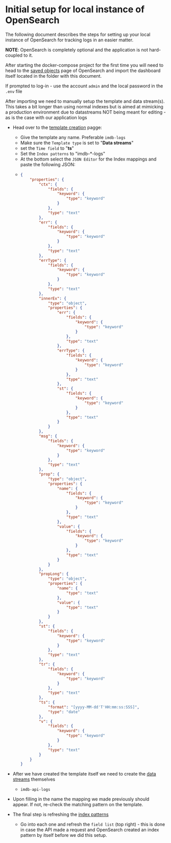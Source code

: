 ﻿# Initial setup for local instance of OpenSearch
The following document describes the steps for setting up your local instance of OpenSearch for tracking logs in an easier matter.

**NOTE**: OpenSearch is completely optional and the application is not hard-coupled to it.


After starting the docker-compose project for the first time you will need to head to the [saved objects](http://localhost:5601/app/management/opensearch-dashboards/objects) page of OpenSearch and import the dashboard itself located in the folder with this document.

If prompted to log-in - use the account `admin` and the local password in the `.env` file

After importing we need to manually setup the template and data stream(s).
This takes a bit longer than using normal indexes but is aimed at mimicking a production environment due to datastreams NOT being meant for editing - as is the case with our application logs


- Head over to the [template creation](http://localhost:5601/app/opensearch_index_management_dashboards#/create-template) pagge:
  - Give the template any name. Preferable `imdb-logs`
  - Make sure the `Template type` is set to "**Data streams**"
  - set the `Time field` to "**ts**"
  - Set the `Index patterns` to "imdb-*-logs"
  - At the bottom select the `JSON Editor` for the Index mappings and paste the following JSON:
  -
    ```json
    {
        "properties": {
            "ctx": {
                "fields": {
                    "keyword": {
                        "type": "keyword"
                    }
                },
                "type": "text"
            },
            "err": {
                "fields": {
                    "keyword": {
                        "type": "keyword"
                    }
                },
                "type": "text"
            },
            "errType": {
                "fields": {
                    "keyword": {
                        "type": "keyword"
                    }
                },
                "type": "text"
            },
            "innerEx": {
                "type": "object",
                "properties": {
                    "err": {
                        "fields": {
                            "keyword": {
                                "type": "keyword"
                            }
                        },
                        "type": "text"
                    },
                    "errType": {
                        "fields": {
                            "keyword": {
                                "type": "keyword"
                            }
                        },
                        "type": "text"
                    },
                    "st": {
                        "fields": {
                            "keyword": {
                                "type": "keyword"
                            }
                        },
                        "type": "text"
                    }
                }
            },
            "msg": {
                "fields": {
                    "keyword": {
                        "type": "keyword"
                    }
                },
                "type": "text"
            },
            "prop": {
                "type": "object",
                "properties": {
                    "name": {
                        "fields": {
                            "keyword": {
                                "type": "keyword"
                            }
                        },
                        "type": "text"
                    },
                    "value": {
                        "fields": {
                            "keyword": {
                                "type": "keyword"
                            }
                        },
                        "type": "text"
                    }
                }
            },
            "propLong": {
                "type": "object",
                "properties": {
                    "name": {
                        "type": "text"
                    },
                    "value": {
                        "type": "text"
                    }
                }
            },
            "st": {
                "fields": {
                    "keyword": {
                        "type": "keyword"
                    }
                },
                "type": "text"
            },
            "tr": {
                "fields": {
                    "keyword": {
                        "type": "keyword"
                    }
                },
                "type": "text"
            },
            "ts": {
                "format": "[yyyy-MM-dd'T'HH:mm:ss:SSS]",
                "type": "date"
            },
            "v": {
                "fields": {
                    "keyword": {
                        "type": "keyword"
                    }
                },
                "type": "text"
            }
        }
    }
    ```


- After we have created the template itself we need to create the [data streams](http://localhost:5601/app/opensearch_index_management_dashboards#/create-data-stream) themselves
  - `imdb-api-logs`
- Upon filling in the name the mapping we made previously should appear. If not, re-check the matching pattern on the template.
- The final step is refreshing the [index patterns](http://localhost:5601/app/management/opensearch-dashboards/indexPatterns)
  - Go into each one and refresh the `field list` (top right) - this is done in case the API made a request and OpenSearch created an index pattern by itself before we did this setup.